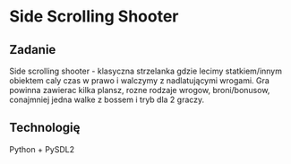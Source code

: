 # Side Scrolling Shooter

## Zadanie

Side scrolling shooter - klasyczna strzelanka gdzie lecimy statkiem/innym obiektem caly czas w prawo i walczymy z nadlatującymi wrogami. Gra powinna zawierac kilka plansz, rozne rodzaje wrogow, broni/bonusow, conajmniej jedna walke z bossem i tryb dla 2 graczy.

## Technologię

Python + PySDL2